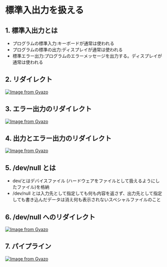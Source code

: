 # 標準入出力を扱える

## 1. 標準入出力とは
- プログラムの標準入力:キーボードが通常は使われる
- プログラムの標準の出力:ディスプレイが通常は使われる
- 標準エラー出力:プログラムのエラーメッセージを出力する。ディスプレイが通常は使われる

## 2. リダイレクト

[![Image from Gyazo](https://i.gyazo.com/75b76632348d7b6ee84a9a5c49edaf26.png)](https://gyazo.com/75b76632348d7b6ee84a9a5c49edaf26)

## 3. エラー出力のリダイレクト

[![Image from Gyazo](https://i.gyazo.com/105a386dc763eb0ca9770e3eaa07f9ee.png)](https://gyazo.com/105a386dc763eb0ca9770e3eaa07f9ee)

## 4. 出力とエラー出力のリダイレクト

[![Image from Gyazo](https://i.gyazo.com/a14563f0140a780a5f4564927832185c.png)](https://gyazo.com/a14563f0140a780a5f4564927832185c)

## 5. /dev/null とは
* dev/とはデバイスファイル (ハードウェアをファイルとして扱えるようにしたファイル)を格納
* /dev/null とは入力先として指定しても何も内容を返さず、出力先として指定しても書き込んだデータは消え何も表示されないスペシャルファイルのこと

## 6. /dev/null へのリダイレクト

[![Image from Gyazo](https://i.gyazo.com/0e023f2e875cdd359473e70c34affd1f.png)](https://gyazo.com/0e023f2e875cdd359473e70c34affd1f)

## 7. パイプライン

[![Image from Gyazo](https://i.gyazo.com/b9b9259ebee1d1c38606707cd1f6d912.png)](https://gyazo.com/b9b9259ebee1d1c38606707cd1f6d912)